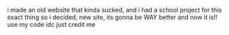 i made an old website that kinda sucked, and i had a school project for this exact thing
so i decided, new site, its gonna be WAY better
and now it is!!
use my code idc just credit me
